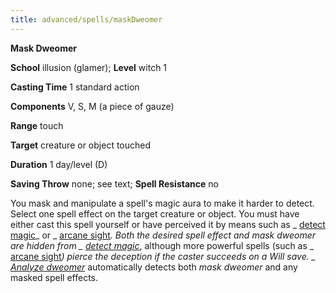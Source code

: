 ```yaml
---
title: advanced/spells/maskDweomer
---
```

 **Mask Dweomer**

**School** illusion (glamer); **Level** witch 1

**Casting Time** 1 standard action

**Components** V, S, M (a piece of gauze)

**Range** touch

**Target** creature or object touched

**Duration** 1 day/level (D)

**Saving Throw** none; see text; **Spell Resistance** no

You mask and manipulate a spell's magic aura to make it harder to detect. Select one spell effect on the target creature or object. You must have either cast this spell yourself or have perceived it by means such as _ [detect magic](../../spells/detectMagic.md#_detect-magic)_ or _ [arcane sight](../../spells/arcaneSight.md#_arcane-sight)_. Both the desired spell effect and _mask dweomer_ are hidden from _ [detect magic](../../spells/detectMagic.md#_detect-magic)_, although more powerful spells (such as _ [arcane sight](../../spells/arcaneSight.md#_arcane-sight)_) pierce the deception if the caster succeeds on a Will save. _ [Analyze dweomer](../../spells/analyzeDweomer.md#_analyze-dweomer)_ automatically detects both _mask dweomer_ and any masked spell effects.

